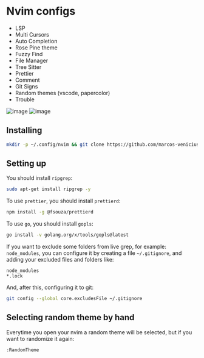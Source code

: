 # Nvim configs

- LSP
- Multi Cursors
- Auto Completion
- Rose Pine theme
- Fuzzy Find
- File Manager
- Tree Sitter
- Prettier
- Comment
- Git Signs
- Random themes (vscode, papercolor)
- Trouble

![image](https://github.com/user-attachments/assets/ec8c4d12-ef15-40c2-98eb-0d9258be8516)
![image](https://github.com/user-attachments/assets/559aca72-3380-4dab-8539-b3c32677b3d6)


## Installing

```bash
mkdir -p ~/.config/nvim && git clone https://github.com/marcos-venicius/nvim-configs ~/.config/nvim
```

## Setting up

You should install `ripgrep`:

```bash
sudo apt-get install ripgrep -y
```

To use `prettier`, you should install `prettierd`:

```bash
npm install -g @fsouza/prettierd
```

To use `go`, you should install `gopls`:

```bash
go install -v golang.org/x/tools/gopls@latest
```

If you want to exclude some folders from live grep, for example: `node_modules`, you can configure
it by creating a file `~/.gitignore`, and adding your excluded files and folders like:

```
node_modules
*.lock
```

And, after this, configuring it to git:

```bash
git config --global core.excludesFile ~/.gitignore
```

## Selecting random theme by hand

Everytime you open your nvim a random theme will be selected, but if you want to randomize it again:

```
:RandomTheme
```
